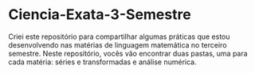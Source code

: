# Ciencia-Exata-3-Semestre
Criei este repositório para compartilhar algumas práticas que estou desenvolvendo nas matérias de linguagem matemática no terceiro semestre. Neste repositório, vocês vão encontrar duas pastas, uma para cada matéria: séries e transformadas e análise numérica.
